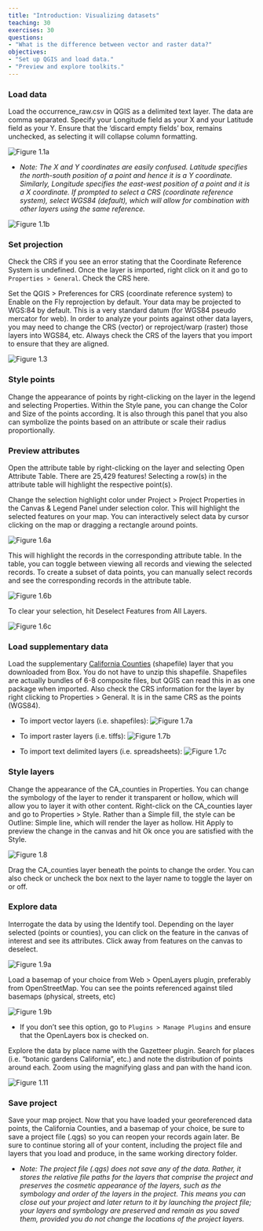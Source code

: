 ```yaml
---
title: "Introduction: Visualizing datasets"
teaching: 30
exercises: 30
questions:
- "What is the difference between vector and raster data?"
objectives:
- "Set up QGIS and load data."
- "Preview and explore toolkits."
---
```

### Load data
Load the occurrence_raw.csv in QGIS as a delimited text layer. 
The data are comma separated. Specify your Longitude field as your X and your Latitude field as your Y. Ensure that the ‘discard empty fields’ box, remains unchecked, as selecting it will collapse column formatting.

![Figure 1.1a](https://raw.githubusercontent.com/data-lessons/QGIS-nhcdata-lesson/gh-pages/fig/1.1a.png)

* <i>Note: The X and Y coordinates are easily confused. Latitude specifies the north-south position of a point and hence it is a Y coordinate. Similarly, Longitude specifies the east-west position of a point and it is a X coordinate. If prompted to select a CRS (coordinate reference system), select WGS84 (default), which will allow for combination with other layers using the same reference.</i>

![Figure 1.1b](https://raw.githubusercontent.com/data-lessons/QGIS-nhcdata-lesson/gh-pages/fig/1.1b.png)

### Set projection
Check the CRS if you see an error stating that the Coordinate Reference System is undefined. Once the layer is imported, right click on it and go to `Properties > General`. Check the CRS here. 

Set the QGIS > Preferences for CRS (coordinate reference system) to Enable on the Fly reprojection by default. Your data may be projected to WGS:84 by default. This is a very standard datum (for WGS84 pseudo mercator for web). In order to analyze your points against other data layers, you may need to change the CRS (vector) or reproject/warp (raster) those layers into WGS84, etc. Always check the CRS of the layers that you import to ensure that they are aligned.

![Figure 1.3](https://raw.githubusercontent.com/data-lessons/QGIS-nhcdata-lesson/gh-pages/fig/1.3.png)

### Style points
Change the appearance of points by right-clicking on the layer in the legend and selecting Properties. Within the Style pane, you can change the Color and Size of the points according. It is also through this panel that you also can symbolize the points based on an attribute or scale their radius proportionally.

### Preview attributes
Open the attribute table by right-clicking on the layer and selecting Open Attribute Table. There are 25,429 features! Selecting a row(s) in the attribute table will highlight the respective point(s).

Change the selection highlight color under Project > Project Properties in the Canvas & Legend Panel under selection color. This will highlight the selected features on your map. You can interactively select data by cursor clicking on the map or dragging a rectangle around points.

![Figure 1.6a](https://raw.githubusercontent.com/data-lessons/QGIS-nhcdata-lesson/gh-pages/fig/1.6a.png)

This will highlight the records in the corresponding attribute table. In the table, you can toggle between viewing all records and viewing the selected records. To create a subset of data points, you can manually select records and see the corresponding records in the attribute table. 

![Figure 1.6b](https://raw.githubusercontent.com/data-lessons/QGIS-nhcdata-lesson/gh-pages/fig/1.6b.png)

To clear your selection, hit Deselect Features from All Layers.

![Figure 1.6c](https://raw.githubusercontent.com/data-lessons/QGIS-nhcdata-lesson/gh-pages/fig/1.6c.png)

### Load supplementary data
Load the supplementary [California Counties](http://www.arcgis.com/home/item.html?id=2f227372477d4cddadc0cd0b002ec657) (shapefile) layer that you downloaded from Box. You do not have to unzip this shapefile. Shapefiles are actually bundles of 6-8 composite files, but QGIS can read this in as one package when imported. Also check the CRS information for the layer by right clicking to Properties > General. It is in the same CRS as the points (WGS84).

* To import vector layers (i.e. shapefiles): 
![Figure 1.7a](https://raw.githubusercontent.com/data-lessons/QGIS-nhcdata-lesson/gh-pages/fig/1.7a.png)

* To import raster layers (i.e. tiffs):
![Figure 1.7b](https://raw.githubusercontent.com/data-lessons/QGIS-nhcdata-lesson/gh-pages/fig/1.7b.png)

* To import text delimited layers (i.e. spreadsheets):
![Figure 1.7c](https://raw.githubusercontent.com/data-lessons/QGIS-nhcdata-lesson/gh-pages/fig/1.7c.png)

### Style layers
Change the appearance of the CA_counties in Properties. You can change the symbology of the layer to render it transparent or hollow, which will allow you to layer it with other content. Right-click on the CA_counties layer and go to Properties > Style. Rather than a Simple fill, the style can be Outline: Simple line, which will render the layer as hollow. Hit Apply to preview the change in the canvas and hit Ok once you are satisfied with the Style.

![Figure 1.8](https://raw.githubusercontent.com/data-lessons/QGIS-nhcdata-lesson/gh-pages/fig/1.8.png)

Drag the CA_counties layer beneath the points to change the order. You can also check or uncheck the box next to the layer name to toggle the layer on or off. 

### Explore data
Interrogate the data by using the Identify tool. Depending on the layer selected (points or counties), you can click on the feature in the canvas of interest and see its attributes. Click away from features on the canvas to deselect.

![Figure 1.9a](https://raw.githubusercontent.com/data-lessons/QGIS-nhcdata-lesson/gh-pages/fig/1.9a.png)

Load a basemap of your choice from Web >  OpenLayers plugin, preferably from OpenStreetMap. You can see the points referenced against tiled basemaps (physical, streets, etc)

![Figure 1.9b](https://raw.githubusercontent.com/data-lessons/QGIS-nhcdata-lesson/gh-pages/fig/1.9b.png)

* If you don’t see this option, go to `Plugins > Manage Plugins` and ensure that the OpenLayers box is checked on.

Explore the data by place name with the Gazetteer plugin. Search for places (i.e. “botanic gardens California”, etc.) and note the distribution of points around each. Zoom using the magnifying glass and pan with the hand icon.

![Figure 1.11](https://raw.githubusercontent.com/data-lessons/QGIS-nhcdata-lesson/gh-pages/fig/1.11.png)

### Save project
Save your map project. Now that you have loaded your georeferenced data points, the California Counties, and a basemap of your choice, be sure to save a project file (.qgs) so you can reopen your records again later. Be sure to continue storing all of your content, including the project file and layers that you load and produce, in the same working directory folder. 

* <i>Note: The project file (.qgs) does not save any of the data. Rather, it stores the relative file paths for the layers that comprise the project and preserves the cosmetic appearance of the layers, such as the symbology and order of the layers in the project. This means you can close out your project and later return to it by launching the project file; your layers and symbology are preserved and remain as you saved them, provided you do not change the locations of the project layers.</i>